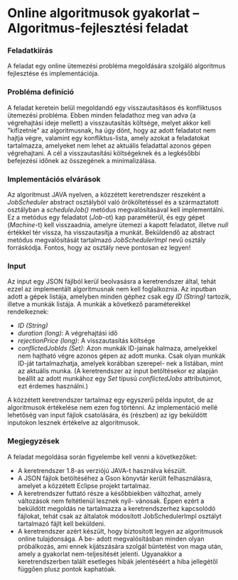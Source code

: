 # Online algoritmusok gyakorlat – Algoritmus-fejlesztési feladat #

### Feladatkiírás ###

A feladat egy online ütemezési probléma megoldására szolgáló algoritmus fejlesztése és implementációja.

### Probléma definíció ###

A feladat keretein belül megoldandó egy visszautasításos és konfliktusos ütemezési probléma. Ebben minden
feladathoz meg van adva (a végrehajtási ideje mellett) a visszautasítás költsége, melyet akkor kell "kifizetnie"
az algoritmusnak, ha úgy dönt, hogy az adott feladatot nem hajtja végre, valamint egy konfliktus-lista, amely
azokat a feladatokat tartalmazza, amelyeket nem lehet az aktuális feladattal azonos gépen végrehajtani. A
cél a visszautasítási költségeknek és a legkésőbbi befejezési időnek az összegének a minimalizálása.

### Implementációs elvárások ###

Az algoritmust JAVA nyelven, a közzétett keretrendszer részeként a *JobScheduler* abstract osztályból való
örököltetéssel és a származtatott osztályban a *scheduleJob()* metódus megvalósításával kell implementálni.
Ez a metódus egy feladatot (*Job*-ot) kap paraméterül, és egy gépet (*Machine*-t) kell visszaadnia, amelyre
ütemezi a kapott feladatot, illetve *null* értékkel tér vissza, ha visszautasítja a munkát.
Beküldendő az abstract metódus megvalósítását tartalmazó *JobSchedulerImpl* nevű osztály forráskódja.
Fontos, hogy az osztály neve pontosan ez legyen!

### Input ###

Az input egy JSON fájlból kerül beolvasásra a keretrendszer által, tehát ezzel az implementált algoritmusnak
nem kell foglalkoznia.
Az inputban adott a gépek listája, amelyben minden géphez csak egy *ID (String)* tartozik, illetve a
munkák listája. A munkák a következő paraméterekkel rendelkeznek:

* *ID (String)*
* *duration (long)*: A végrehajtási idő
* *rejectionPrice (long)*: A visszautasítás költsége
* *conflictedJobIds (Set<String>)*: Azon munkák ID-jainak halmaza, amelyekkel nem hajtható végre
azonos gépen az adott munka. Csak olyan munkák ID-ját tartalmazhatja, amelyek korábban szerepel-
nek a listában, mint az aktuális munka. (A keretrendszer az input betöltésekor ez alapján beállít az
adott munkához egy *Set<Job>* típusú *conflictedJobs* attributúmot, ezt érdemes használni.)

A közzétett keretrendszer tartalmaz egy egyszerű példa inputot, de az algoritmusok értékelése nem ezen
fog történni. Az implementáció mellé lehetőség van input fájlok csatolására, és (részben) az így beküldött
inputokon lesznek értékelve az algoritmusok.

### Megjegyzések ###

A feladat megoldása során figyelembe kell venni a következőket:
* A keretrendszer 1.8-as verziójú JAVA-t használva készült.
* A JSON fájlok betöltéséhez a Gson könyvtár került felhasználásra, amelyet a közzétett Eclipse projekt
tartalmaz.
* A keretrendszer futtató része a későbbiekben változhat, amely változások nem feltétlenül lesznek nyil-
vánosak. Éppen ezért a beküldött megoldás ne tartalmazza a keretrendszerhez kapcsolódó fájlokat,
tehát csak az általatok módosított JobSchedulerImpl osztályt tartalmazó fájlt kell beküldeni.
* A keretrendszer azért készült, hogy biztosított legyen az algoritmusok online tulajdonsága. A be-
adott megvalósításban minden olyan próbálkozás, ami ennek kijátszására szolgál büntetést von maga
után, amely a gyakorlat nem-teljesítését jelenti. Ugyanakkor a keretrendszerben talált esetleges hibák
jelentéséért a hiba jellegétől függően plusz pontok kaphatóak.